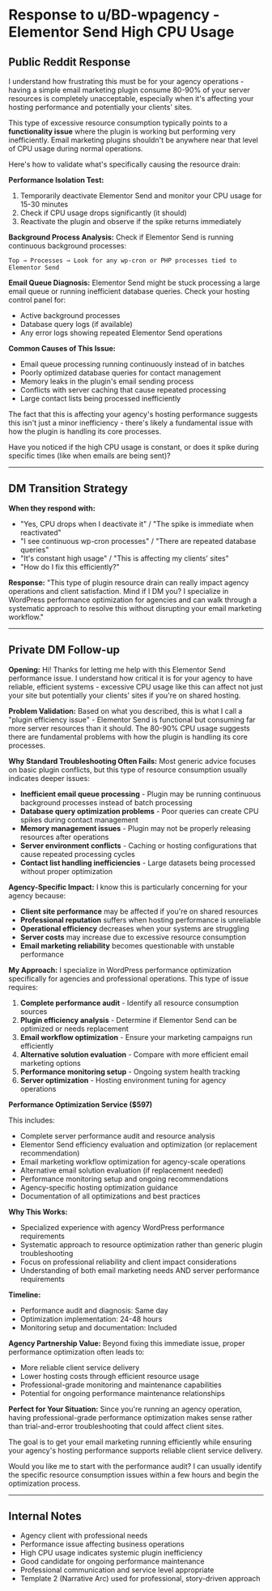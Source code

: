 # Response to u/BD-wpagency - Elementor Send High CPU Usage

## Public Reddit Response

I understand how frustrating this must be for your agency operations - having a simple email marketing plugin consume 80-90% of your server resources is completely unacceptable, especially when it's affecting your hosting performance and potentially your clients' sites.

This type of excessive resource consumption typically points to a **functionality issue** where the plugin is working but performing very inefficiently. Email marketing plugins shouldn't be anywhere near that level of CPU usage during normal operations.

Here's how to validate what's specifically causing the resource drain:

**Performance Isolation Test:**
1. Temporarily deactivate Elementor Send and monitor your CPU usage for 15-30 minutes
2. Check if CPU usage drops significantly (it should)
3. Reactivate the plugin and observe if the spike returns immediately

**Background Process Analysis:**
Check if Elementor Send is running continuous background processes:
```
Top → Processes → Look for any wp-cron or PHP processes tied to Elementor Send
```

**Email Queue Diagnosis:**
Elementor Send might be stuck processing a large email queue or running inefficient database queries. Check your hosting control panel for:
- Active background processes
- Database query logs (if available)
- Any error logs showing repeated Elementor Send operations

**Common Causes of This Issue:**
- Email queue processing running continuously instead of in batches
- Poorly optimized database queries for contact management
- Memory leaks in the plugin's email sending process
- Conflicts with server caching that cause repeated processing
- Large contact lists being processed inefficiently

The fact that this is affecting your agency's hosting performance suggests this isn't just a minor inefficiency - there's likely a fundamental issue with how the plugin is handling its core processes.

Have you noticed if the high CPU usage is constant, or does it spike during specific times (like when emails are being sent)?

---

## DM Transition Strategy

**When they respond with:**
- "Yes, CPU drops when I deactivate it" / "The spike is immediate when reactivated"
- "I see continuous wp-cron processes" / "There are repeated database queries"
- "It's constant high usage" / "This is affecting my clients' sites"
- "How do I fix this efficiently?"

**Response:**
"This type of plugin resource drain can really impact agency operations and client satisfaction. Mind if I DM you? I specialize in WordPress performance optimization for agencies and can walk through a systematic approach to resolve this without disrupting your email marketing workflow."

---

## Private DM Follow-up

**Opening:**
Hi! Thanks for letting me help with this Elementor Send performance issue. I understand how critical it is for your agency to have reliable, efficient systems - excessive CPU usage like this can affect not just your site but potentially your clients' sites if you're on shared hosting.

**Problem Validation:**
Based on what you described, this is what I call a "plugin efficiency issue" - Elementor Send is functional but consuming far more server resources than it should. The 80-90% CPU usage suggests there are fundamental problems with how the plugin is handling its core processes.

**Why Standard Troubleshooting Often Fails:**
Most generic advice focuses on basic plugin conflicts, but this type of resource consumption usually indicates deeper issues:
- **Inefficient email queue processing** - Plugin may be running continuous background processes instead of batch processing
- **Database query optimization problems** - Poor queries can create CPU spikes during contact management
- **Memory management issues** - Plugin may not be properly releasing resources after operations
- **Server environment conflicts** - Caching or hosting configurations that cause repeated processing cycles
- **Contact list handling inefficiencies** - Large datasets being processed without proper optimization

**Agency-Specific Impact:**
I know this is particularly concerning for your agency because:
- **Client site performance** may be affected if you're on shared resources
- **Professional reputation** suffers when hosting performance is unreliable  
- **Operational efficiency** decreases when your systems are struggling
- **Server costs** may increase due to excessive resource consumption
- **Email marketing reliability** becomes questionable with unstable performance

**My Approach:**
I specialize in WordPress performance optimization specifically for agencies and professional operations. This type of issue requires:

1. **Complete performance audit** - Identify all resource consumption sources
2. **Plugin efficiency analysis** - Determine if Elementor Send can be optimized or needs replacement
3. **Email workflow optimization** - Ensure your marketing campaigns run efficiently
4. **Alternative solution evaluation** - Compare with more efficient email marketing options
5. **Performance monitoring setup** - Ongoing system health tracking
6. **Server optimization** - Hosting environment tuning for agency operations

**Performance Optimization Service ($597)**

This includes:
- Complete server performance audit and resource analysis
- Elementor Send efficiency evaluation and optimization (or replacement recommendation)
- Email marketing workflow optimization for agency-scale operations
- Alternative email solution evaluation (if replacement needed)
- Performance monitoring setup and ongoing recommendations
- Agency-specific hosting optimization guidance
- Documentation of all optimizations and best practices

**Why This Works:**
- Specialized experience with agency WordPress performance requirements
- Systematic approach to resource optimization rather than generic plugin troubleshooting
- Focus on professional reliability and client impact considerations
- Understanding of both email marketing needs AND server performance requirements

**Timeline:**
- Performance audit and diagnosis: Same day
- Optimization implementation: 24-48 hours
- Monitoring setup and documentation: Included

**Agency Partnership Value:**
Beyond fixing this immediate issue, proper performance optimization often leads to:
- More reliable client service delivery
- Lower hosting costs through efficient resource usage
- Professional-grade monitoring and maintenance capabilities
- Potential for ongoing performance maintenance relationships

**Perfect for Your Situation:**
Since you're running an agency operation, having professional-grade performance optimization makes sense rather than trial-and-error troubleshooting that could affect client sites.

The goal is to get your email marketing running efficiently while ensuring your agency's hosting performance supports reliable client service delivery.

Would you like me to start with the performance audit? I can usually identify the specific resource consumption issues within a few hours and begin the optimization process.

---

## Internal Notes
- Agency client with professional needs
- Performance issue affecting business operations
- High CPU usage indicates systemic plugin inefficiency
- Good candidate for ongoing performance maintenance
- Professional communication and service level appropriate
- Template 2 (Narrative Arc) used for professional, story-driven approach